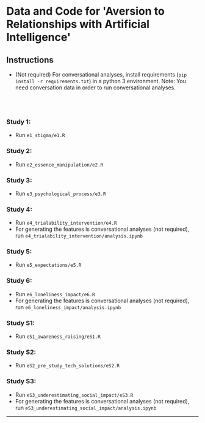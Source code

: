 # Data and Code for 'Aversion to Relationships with Artificial Intelligence'

## Instructions
* (Not required) For conversational analyses, install requirements (`pip install -r requirements.txt`) in a python 3 environment. Note: You need conversation data in order to run conversational analyses.

<br><br>

### Study 1:
* Run `e1_stigma/e1.R`

### Study 2:
* Run `e2_essence_manipulation/e2.R`

### Study 3:
* Run `e3_psychological_process/e3.R`

### Study 4:
* Run `e4_trialability_intervention/e4.R`
* For generating the features is conversational analyses (not required), run `e4_trialability_intervention/analysis.ipynb`

### Study 5:
* Run `e5_expectations/e5.R`

### Study 6:
* Run `e6_loneliness_impact/e6.R`
* For generating the features is conversational analyses (not required), run `e6_loneliness_impact/analysis.ipynb`

### Study S1:
* Run `eS1_awareness_raising/eS1.R`

### Study S2:
* Run `eS2_pre_study_tech_solutions/eS2.R`

### Study S3:
* Run `eS3_underestimating_social_impact/eS3.R`
* For generating the features is conversational analyses (not required), run `eS3_underestimating_social_impact/analysis.ipynb`

------------
